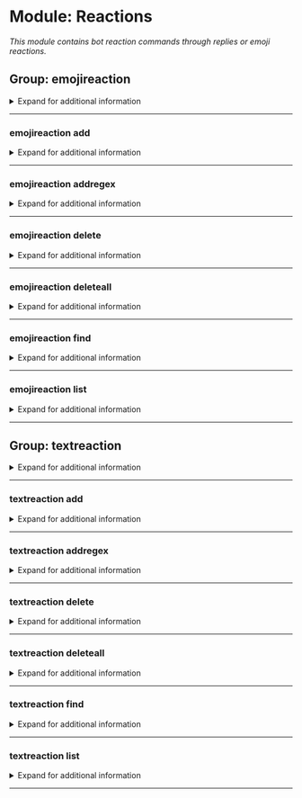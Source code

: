 # Module: Reactions
*This module contains bot reaction commands through replies or emoji reactions.*


## Group: emojireaction
<details><summary markdown='span'>Expand for additional information</summary><p>

*This groups is used to make the bot react with given emoji to a message containing a trigger word inside (guild specific). Group call either lists currently registered emoji reactions or adds a new emoji reaction to a given trigger word list.
*Note: Trigger words can be regular expressions (use `emojireaction addregex` command).**

**Guild only.**

**Requires permissions:**
`Manage guild`

**Aliases:**
`ereact, er, emojir, emojireactions`

**Overload 2:**

*No arguments.*

**Overload 1:**
- \[`emoji`\]: *Emoji*
- \[`string...`\]: *Reaction triggers*

**Overload 0:**
- \[`string`\]: *Reaction triggers*
- \[`emoji`\]: *Emoji*

**Examples:**

```xml
!emojireaction
!emojireaction :emoji: triggerword
!emojireaction triggerword :emoji:
```
</p></details>

---

### emojireaction add
<details><summary markdown='span'>Expand for additional information</summary><p>

*Adds a new emoji reaction to guild reaction list. Requires emoji to react as and one or more triggers.*

**Guild only.**

**Requires permissions:**
`Manage guild`

**Aliases:**
`register, reg, new, a, +, +=, <<, <, <-, <=`

**Overload 1:**
- \[`emoji`\]: *Emoji*
- \[`string...`\]: *Reaction triggers*

**Overload 0:**
- \[`string`\]: *Reaction triggers*
- \[`emoji`\]: *Emoji*

**Examples:**

```xml
!emojireaction add :emoji: triggerword
!emojireaction add triggerword :emoji:
```
</p></details>

---

### emojireaction addregex
<details><summary markdown='span'>Expand for additional information</summary><p>

*Adds a new emoji reaction to guild reaction list. Requires emoji to react as and one or more regular expressions that will match the message being tested (each regular expression is word-bounded automatically).*

**Guild only.**

**Requires permissions:**
`Manage guild`

**Aliases:**
`registerregex, regex, newregex, ar, +r, +=r, <<r, <r, <-r, <=r, +regex, +regexp, +rgx`

**Overload 1:**
- \[`emoji`\]: *Emoji*
- \[`string...`\]: *Reaction triggers*

**Overload 0:**
- \[`string`\]: *Reaction triggers*
- \[`emoji`\]: *Emoji*

**Examples:**

```xml
!emojireaction addregex :emoji: regex?pattern+
!emojireaction addregex regex?pattern+ :emoji:
```
</p></details>

---

### emojireaction delete
<details><summary markdown='span'>Expand for additional information</summary><p>

*Removes existing emoji reaction by it's reaction emoji, ID or trigger.*

**Guild only.**

**Requires permissions:**
`Manage guild`

**Aliases:**
`unregister, remove, rm, del, d, -, -=, >, >>, ->, =>`

**Overload 2:**
- \[`emoji`\]: *Emoji*

**Overload 1:**
- \[`int...`\]: *Reaction IDs to remove*

**Overload 0:**
- \[`string...`\]: *Reaction triggers*

**Examples:**

```xml
!emojireaction delete 12345
!emojireaction delete :emoji:
!emojireaction delete triggerword
```
</p></details>

---

### emojireaction deleteall
<details><summary markdown='span'>Expand for additional information</summary><p>

*Removes all guild emoji reactions.*

**Guild only.**

**Requires permissions:**
`Manage guild`
**Requires user permissions:**
`Administrator`

**Aliases:**
`removeall, rmrf, rma, clearall, clear, delall, da, cl, -a, --, >>>`

**Overload 0:**

*No arguments.*

**Examples:**

```xml
!emojireaction deleteall
```
</p></details>

---

### emojireaction find
<details><summary markdown='span'>Expand for additional information</summary><p>

*Finds emoji reactions that are triggered by a given text.*

**Guild only.**

**Requires permissions:**
`Manage guild`

**Aliases:**
`f, test`

**Overload 0:**
- \[`string...`\]: *Reaction trigger*

**Examples:**

```xml
!emojireaction find triggerword
```
</p></details>

---

### emojireaction list
<details><summary markdown='span'>Expand for additional information</summary><p>

*Lists all emoji reactions for this guild.*

**Guild only.**

**Requires permissions:**
`Manage guild`

**Aliases:**
`print, show, view, ls, l, p`

**Overload 0:**

*No arguments.*

**Examples:**

```xml
!emojireaction list
```
</p></details>

---

## Group: textreaction
<details><summary markdown='span'>Expand for additional information</summary><p>

*This groups is used to make the bot react with given text to a message containing a trigger word inside (guild specific). Group call either lists currently registered text reactions or adds a new text reaction to a given trigger word list.
*Note: Trigger words can be regular expressions (use `textreaction addregex` command).**

**Guild only.**

**Requires user permissions:**
`Manage guild`

**Aliases:**
`treact, tr, txtr, textreactions`

**Overload 1:**

*No arguments.*

**Overload 0:**
- \[`string`\]: *Reaction trigger*
- \[`string...`\]: *Response*

**Examples:**

```xml
!textreaction
!textreaction triggerword Response message
```
</p></details>

---

### textreaction add
<details><summary markdown='span'>Expand for additional information</summary><p>

*Adds a new text reaction to guild reaction list. Requires trigger word and a response.*

**Guild only.**

**Requires user permissions:**
`Manage guild`

**Aliases:**
`register, reg, new, a, +, +=, <<, <, <-, <=`

**Overload 0:**
- \[`string`\]: *Reaction trigger*
- \[`string...`\]: *Response*

**Examples:**

```xml
!textreaction add triggerword Response message
```
</p></details>

---

### textreaction addregex
<details><summary markdown='span'>Expand for additional information</summary><p>

*Adds a new text reaction to guild reaction list. Requires a regular expression that will match the message being tested (each regular expression is word-bounded automatically) and a text to reply when the match occurs.*

**Guild only.**

**Requires user permissions:**
`Manage guild`

**Aliases:**
`registerregex, regex, newregex, ar, +r, +=r, <<r, <r, <-r, <=r, +regex, +regexp, +rgx`

**Overload 0:**
- \[`string`\]: *Reaction trigger*
- \[`string...`\]: *Response*

**Examples:**

```xml
!textreaction addregex regex?pattern+ Response message
```
</p></details>

---

### textreaction delete
<details><summary markdown='span'>Expand for additional information</summary><p>

*Removes existing text reaction by it's ID or trigger word.*

**Guild only.**

**Requires user permissions:**
`Manage guild`

**Aliases:**
`unregister, remove, rm, del, d, -, -=, >, >>, ->, =>`

**Overload 1:**
- \[`int...`\]: *Reaction IDs to remove*

**Overload 0:**
- \[`string...`\]: *Reaction triggers*

**Examples:**

```xml
!textreaction delete 12345
!textreaction delete triggerword
```
</p></details>

---

### textreaction deleteall
<details><summary markdown='span'>Expand for additional information</summary><p>

*Removes all guild text reactions.*

**Guild only.**

**Requires user permissions:**
`Administrator, Manage guild`

**Aliases:**
`removeall, rmrf, rma, clearall, clear, delall, da, cl, -a, --, >>>`

**Overload 0:**

*No arguments.*

**Examples:**

```xml
!textreaction deleteall
```
</p></details>

---

### textreaction find
<details><summary markdown='span'>Expand for additional information</summary><p>

*Finds text reactions that are triggered by a given text.*

**Guild only.**

**Requires user permissions:**
`Manage guild`

**Aliases:**
`f, test`

**Overload 0:**
- \[`string...`\]: *Reaction trigger*

**Examples:**

```xml
!textreaction find triggerword
```
</p></details>

---

### textreaction list
<details><summary markdown='span'>Expand for additional information</summary><p>

*Lists all emoji reactions for this guild.*

**Guild only.**

**Requires user permissions:**
`Manage guild`

**Aliases:**
`print, show, view, ls, l, p`

**Overload 0:**

*No arguments.*

**Examples:**

```xml
!textreaction list
```
</p></details>

---

